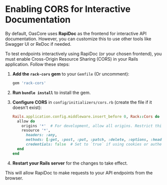 # Enabling CORS for Interactive Documentation

By default, OasCore uses **RapiDoc** as the frontend for interactive API documentation. However, you can customize this to use other tools like Swagger UI or ReDoc if needed.

To test endpoints interactively using RapiDoc (or your chosen frontend), you must enable Cross-Origin Resource Sharing (CORS) in your Rails application. Follow these steps:

1. **Add the `rack-cors` gem** to your `Gemfile` (Or uncomment):

   ```ruby
   gem 'rack-cors'
   ```

2. **Run `bundle install`** to install the gem.

3. **Configure CORS** in `config/initializers/cors.rb` (create the file if it doesn't exist):

   ```ruby
   Rails.application.config.middleware.insert_before 0, Rack::Cors do
     allow do
       origins '*'  # For development, allow all origins. Restrict this in production.
       resource '*',
         headers: :any,
         methods: [:get, :post, :put, :patch, :delete, :options, :head],
         credentials: false  # Set to `true` if using cookies or authentication headers.
     end
   end
   ```

4. **Restart your Rails server** for the changes to take effect.

This will allow RapiDoc to make requests to your API endpoints from the browser.

